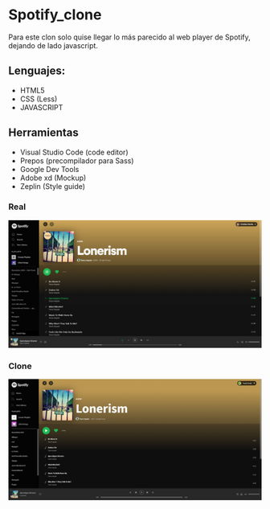 # Spotify_clone
Para este clon solo quise llegar lo más parecido al web player de Spotify, dejando de lado javascript.

## Lenguajes:
 - HTML5
 - CSS (Less)
 - JAVASCRIPT

## Herramientas

 - Visual Studio Code (code editor)
 - Prepos (precompilador para Sass)
 - Google Dev Tools
 - Adobe xd (Mockup)
 - Zeplin (Style guide)

### Real
<img src="/ss1.png">

### Clone
<img src="/ss2.png">